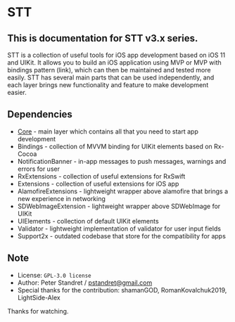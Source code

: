 # STT

## This is documentation for STT v3.x series.

STT is a collection of useful tools for iOS app development based on iOS 11 and UIKit. It allows you to build an iOS application using MVP or MVP with bindings pattern (link), which can then be maintained and tested more easily. STT has several main parts that can be used independently, and each layer brings new functionality and feature to make development easier.

## Dependencies

* [Core](https://github.com/Standret/STT/blob/feature/3.0/Docs/Core.md) - main layer which contains all that you need to start app development
* Bindings - collection of MVVM binding for UIKit elements based on Rx-Cocoa
* NotificationBanner - in-app messages to push messages, warnings and errors for user
* RxExtensions - collection of useful extensions for RxSwift
* Extensions - collection of useful extensions for iOS app
* AlamofireExtensions - lightweight wrapper above alamofire that brings a new experience in networking
* SDWebImageExtension - lightweight wrapper above SDWebImage for UIKit
* UIElements - collection of default UIKit elements
* Validator - lightweight implementation of validator for user input fields
* Support2x - outdated codebase that store for the compatibility for apps

## Note

- License: `GPL-3.0 license `
- Author: Peter Standret / pstandret@gmail.com
- Special thanks for the contribution: shamanGOD, RomanKovalchuk2019, LightSide-Alex

Thanks for watching.
